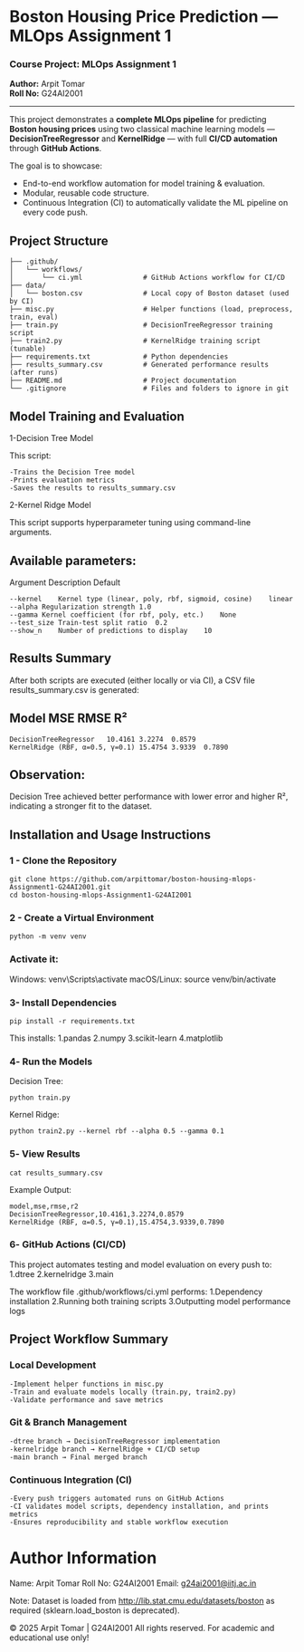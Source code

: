 # Boston Housing Price Prediction — MLOps Assignment 1

### Course Project: MLOps Assignment 1  
**Author:** Arpit Tomar  
**Roll No:** G24AI2001 

---

This project demonstrates a **complete MLOps pipeline** for predicting **Boston housing prices** using two classical machine learning models —  
**DecisionTreeRegressor** and **KernelRidge** — with full **CI/CD automation** through **GitHub Actions**.

The goal is to showcase:
- End-to-end workflow automation for model training & evaluation.
- Modular, reusable code structure.
- Continuous Integration (CI) to automatically validate the ML pipeline on every code push.

## Project Structure
```boston-housing-mlops/
├── .github/
│   └── workflows/
│       └── ci.yml               # GitHub Actions workflow for CI/CD
├── data/
│   └── boston.csv               # Local copy of Boston dataset (used by CI)
├── misc.py                      # Helper functions (load, preprocess, train, eval)
├── train.py                     # DecisionTreeRegressor training script
├── train2.py                    # KernelRidge training script (tunable)
├── requirements.txt             # Python dependencies
├── results_summary.csv          # Generated performance results (after runs)
├── README.md                    # Project documentation
└── .gitignore                   # Files and folders to ignore in git
```

## Model Training and Evaluation

1️-Decision Tree Model

This script:
```-Loads and scales the dataset
-Trains the Decision Tree model
-Prints evaluation metrics
-Saves the results to results_summary.csv
```

2️-Kernel Ridge Model

This script supports hyperparameter tuning using command-line arguments.


## Available parameters:

Argument	Description	Default
```
--kernel	Kernel type (linear, poly, rbf, sigmoid, cosine)	linear
--alpha	Regularization strength	1.0
--gamma	Kernel coefficient (for rbf, poly, etc.)	None
--test_size	Train-test split ratio	0.2
--show_n	Number of predictions to display	10
```

## Results Summary

After both scripts are executed (either locally or via CI), a CSV file results_summary.csv is generated:

## Model	MSE	RMSE	R²
```
DecisionTreeRegressor	10.4161	3.2274	0.8579
KernelRidge (RBF, α=0.5, γ=0.1)	15.4754	3.9339	0.7890
```

## Observation:
Decision Tree achieved better performance with lower error and higher R², indicating a stronger fit to the dataset.

## Installation and Usage Instructions

### 1 - Clone the Repository
```
git clone https://github.com/arpittomar/boston-housing-mlops-Assignment1-G24AI2001.git
cd boston-housing-mlops-Assignment1-G24AI2001
```

### 2 - Create a Virtual Environment
```
python -m venv venv
```


### Activate it:

Windows: venv\Scripts\activate
macOS/Linux: source venv/bin/activate

### 3- Install Dependencies
```
pip install -r requirements.txt
```

This installs:
1.pandas
2.numpy
3.scikit-learn
4.matplotlib

### 4️- Run the Models
Decision Tree:
```
python train.py
```

Kernel Ridge:
```
python train2.py --kernel rbf --alpha 0.5 --gamma 0.1
```

### 5️- View Results
```
cat results_summary.csv
```

Example Output:
```
model,mse,rmse,r2
DecisionTreeRegressor,10.4161,3.2274,0.8579
KernelRidge (RBF, α=0.5, γ=0.1),15.4754,3.9339,0.7890
```


### 6️- GitHub Actions (CI/CD)

This project automates testing and model evaluation on every push to:
1.dtree
2.kernelridge
3.main

The workflow file .github/workflows/ci.yml performs:
1.Dependency installation
2.Running both training scripts
3.Outputting model performance logs


## Project Workflow Summary

### Local Development
```
-Implement helper functions in misc.py
-Train and evaluate models locally (train.py, train2.py)
-Validate performance and save metrics
```


### Git & Branch Management
```
-dtree branch → DecisionTreeRegressor implementation
-kernelridge branch → KernelRidge + CI/CD setup
-main branch → Final merged branch
```

### Continuous Integration (CI)
```
-Every push triggers automated runs on GitHub Actions
-CI validates model scripts, dependency installation, and prints metrics
-Ensures reproducibility and stable workflow execution
```


# Author Information

Name: Arpit Tomar
Roll No: G24AI2001
Email: g24ai2001@iitj.ac.in


Note: Dataset is loaded from http://lib.stat.cmu.edu/datasets/boston as required (sklearn.load_boston is deprecated).

© 2025 Arpit Tomar | G24AI2001
All rights reserved. For academic and educational use only!



